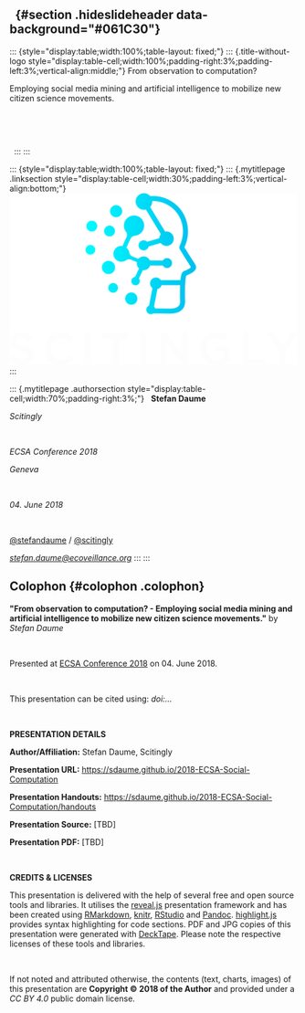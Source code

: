   {#section .hideslideheader data-background="#061C30"}
-

::: {style="display:table;width:100%;table-layout: fixed;"}
::: {.title-without-logo style="display:table-cell;width:100%;padding-right:3%;padding-left:3%;vertical-align:middle;"}
From observation to computation?

Employing social media mining and artificial intelligence to mobilize
new citizen science movements.

 

 

 
:::
:::

::: {style="display:table;width:100%;table-layout: fixed;"}
::: {.mytitlepage .linksection style="display:table-cell;width:30%;padding-left:3%;vertical-align:bottom;"}
[![](images/logo1_blue_white.png)](https://scitingly.net)
:::

::: {.mytitlepage .authorsection style="display:table-cell;width:70%;padding-right:3%;"}
  **Stefan Daume**

*Scitingly*

 

*ECSA Conference 2018*

*Geneva*

 

*04. June 2018*

 

[\@stefandaume](https://twitter.com/stefandaume) /
[\@scitingly](https://twitter.com/scitingly)

*<stefan.daume@ecoveillance.org>*
:::
:::

Colophon {#colophon .colophon}
--------

**"From observation to computation? - Employing social media mining and
artificial intelligence to mobilize new citizen science movements."** by
*Stefan Daume*

 

Presented at [ECSA Conference 2018](https://www.ecsa-conference.eu/) on
04. June 2018.

 

This presentation can be cited using: *doi:...*

 

**PRESENTATION DETAILS**

**Author/Affiliation:** Stefan Daume, Scitingly

**Presentation URL:**
<https://sdaume.github.io/2018-ECSA-Social-Computation>

**Presentation Handouts:**
<https://sdaume.github.io/2018-ECSA-Social-Computation/handouts>

**Presentation Source:** \[TBD\]

**Presentation PDF:** \[TBD\]

 

**CREDITS & LICENSES**

This presentation is delivered with the help of several free and open
source tools and libraries. It utilises the
[reveal.js](https://revealjs.com/) presentation framework and has been
created using [RMarkdown](https://rmarkdown.rstudio.com),
[knitr](https://yihui.name/knitr/), [RStudio](https://www.rstudio.com)
and [Pandoc](https://pandoc.org/).
[highlight.js](https://highlightjs.org) provides syntax highlighting for
code sections. PDF and JPG copies of this presentation were generated
with [DeckTape](https://github.com/astefanutti/decktape). Please note
the respective licenses of these tools and libraries.

 

If not noted and attributed otherwise, the contents (text, charts,
images) of this presentation are **Copyright © 2018 of the Author** and
provided under a *CC BY 4.0* public domain license.
